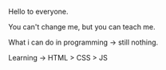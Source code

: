 Hello to everyone.

You can't change me, but you can teach me.

What i can do in programming -> still nothing.

Learning -> HTML > CSS > JS

<!---
brusherr/brusherr is a ✨ special ✨ repository because its `README.md` (this file) appears on your GitHub profile.
You can click the Preview link to take a look at your changes.
--->
